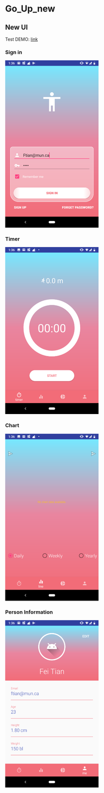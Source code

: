 # Go_Up_new<br>

## New UI<br>

Test DEMO: [link](https://drive.google.com/drive/u/0/folders/1nsSz134ay5mWEMFfMll2kyeadj6FA3on)
### Sign in<br>

<img src="https://github.com/FrankTian0906/Go_Up/raw/master/raw/master/images-folder/Screenshot_20181022-133612.png" width="300"> 

### Timer<br>
 
<img src="https://github.com/FrankTian0906/Go_Up/raw/master/raw/master/images-folder/Screenshot_20181022-133623.png" width="300">
 
### Chart<br>

<img src="https://github.com/FrankTian0906/Go_Up/raw/master/raw/master/images-folder/Screenshot_20181022-133635.png" width="300">

### Person Information<br>

<img src="https://github.com/FrankTian0906/Go_Up/raw/master/raw/master/images-folder/Screenshot_20181022-133642.png" width="300">